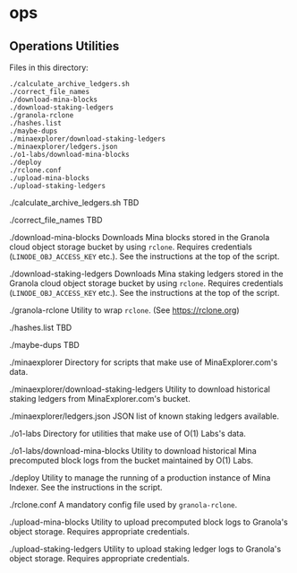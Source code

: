 # ops

## Operations Utilities

Files in this directory:

```
./calculate_archive_ledgers.sh
./correct_file_names
./download-mina-blocks
./download-staking-ledgers
./granola-rclone
./hashes.list
./maybe-dups
./minaexplorer/download-staking-ledgers
./minaexplorer/ledgers.json
./o1-labs/download-mina-blocks
./deploy
./rclone.conf
./upload-mina-blocks
./upload-staking-ledgers
```

./calculate_archive_ledgers.sh
  TBD

./correct_file_names
  TBD

./download-mina-blocks
  Downloads Mina blocks stored in the Granola cloud object storage bucket by
  using `rclone`. Requires credentials (`LINODE_OBJ_ACCESS_KEY` etc.). See the
  instructions at the top of the script.

./download-staking-ledgers
  Downloads Mina staking ledgers stored in the Granola cloud object storage
  bucket by using `rclone`. Requires credentials (`LINODE_OBJ_ACCESS_KEY`
  etc.). See the instructions at the top of the script.

./granola-rclone
  Utility to wrap `rclone`. (See https://rclone.org)

./hashes.list
  TBD

./maybe-dups
  TBD

./minaexplorer
  Directory for scripts that make use of MinaExplorer.com's data.

./minaexplorer/download-staking-ledgers
  Utility to download historical staking ledgers from MinaExplorer.com's bucket.

./minaexplorer/ledgers.json
  JSON list of known staking ledgers available.

./o1-labs
  Directory for utilities that make use of O(1) Labs's data.

./o1-labs/download-mina-blocks
  Utility to download historical Mina precomputed block logs from the bucket
  maintained by O(1) Labs.

./deploy
  Utility to manage the running of a production instance of Mina Indexer. See
  the instructions in the script.

./rclone.conf
  A mandatory config file used by `granola-rclone`.

./upload-mina-blocks
  Utility to upload precomputed block logs to Granola's object storage.
  Requires appropriate credentials.

./upload-staking-ledgers
  Utility to upload staking ledger logs to Granola's object storage. Requires
  appropriate credentials.
